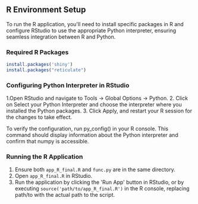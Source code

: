## R Environment Setup

To run the R application, you'll need to install specific packages in R and configure RStudio to use the appropriate Python interpreter, ensuring seamless integration between R and Python.

### Required R Packages

```r
install.packages('shiny')
install.packages("reticulate")
```

### Configuring Python Interpreter in RStudio

1.Open RStudio and navigate to Tools -> Global Options -> Python.
2. Click on Select your Python Interpreter and choose the interpreter where you installed the Python packages.
3. Click Apply, and restart your R session for the changes to take effect.

To verify the configuration, run py_config() in your R console. This command should display information about the Python interpreter and confirm that numpy is accessible.

### Running the R Application

1. Ensure both `app_R_final.R` and `func.py` are in the same directory.
2. Open `app_R_final.R` in RStudio.
3. Run the application by clicking the 'Run App' button in RStudio, or by executing `source('path/to/app_R_final.R')` in the R console, replacing path/to with the actual path to the script.




